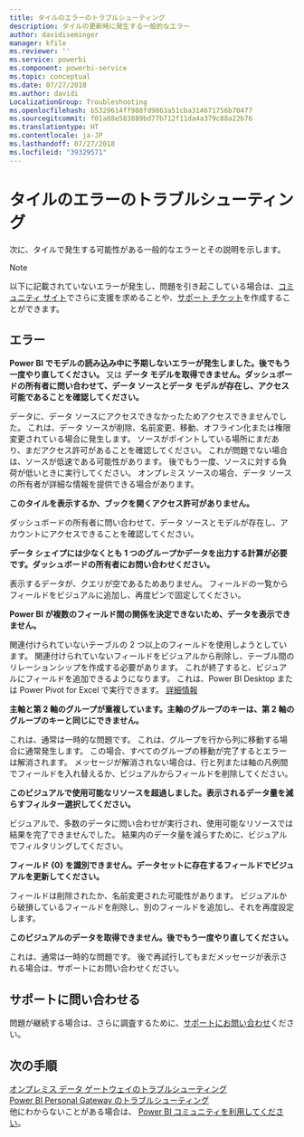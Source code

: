 ```yaml
---
title: タイルのエラーのトラブルシューティング
description: タイルの更新時に発生する一般的なエラー
author: davidiseminger
manager: kfile
ms.reviewer: ''
ms.service: powerbi
ms.component: powerbi-service
ms.topic: conceptual
ms.date: 07/27/2018
ms.author: davidi
LocalizationGroup: Troubleshooting
ms.openlocfilehash: b5329614ff988fd9863a51cba314671756b70477
ms.sourcegitcommit: f01a88e583889bd77b712f11da4a379c88a22b76
ms.translationtype: HT
ms.contentlocale: ja-JP
ms.lasthandoff: 07/27/2018
ms.locfileid: "39329571"
---
```

# <a name="troubleshooting-tile-errors"></a>タイルのエラーのトラブルシューティング
次に、タイルで発生する可能性がある一般的なエラーとその説明を示します。

> [!NOTE]
> 以下に記載されていないエラーが発生し、問題を引き起こしている場合は、[コミュニティ サイト](http://community.powerbi.com/)でさらに支援を求めることや、[サポート チケット](https://powerbi.microsoft.com/support/)を作成することができます。
> 
> 

## <a name="errors"></a>エラー
**Power BI でモデルの読み込み中に予期しないエラーが発生しました。後でもう一度やり直してください。**
又は **データ モデルを取得できません。ダッシュボードの所有者に問い合わせて、データ ソースとデータ モデルが存在し、アクセス可能であることを確認してください。**

データに、データ ソースにアクセスできなかったためアクセスできませんでした。 これは、データ ソースが削除、名前変更、移動、オフライン化または権限変更されている場合に発生します。 ソースがポイントしている場所にまだあり、まだアクセス許可があることを確認してください。 これが問題でない場合は、ソースが低速である可能性があります。 後でもう一度、ソースに対する負荷が低いときに実行してください。 オンプレミス ソースの場合、データ ソースの所有者が詳細な情報を提供できる場合があります。

**このタイルを表示するか、ブックを開くアクセス許可がありません。**

ダッシュボードの所有者に問い合わせて、データ ソースとモデルが存在し、アカウントにアクセスできることを確認してください。

**データ シェイプには少なくとも 1 つのグループかデータを出力する計算が必要です。ダッシュボードの所有者にお問い合わせください。**

表示するデータが、クエリが空であるためありません。 フィールドの一覧からフィールドをビジュアルに追加し、再度ピンで固定してください。

**Power BI が複数のフィールド間の関係を決定できないため、データを表示できません。**

関連付けられていないテーブルの 2 つ以上のフィールドを使用しようとしています。 関連付けられていないフィールドをビジュアルから削除し、テーブル間のリレーションシップを作成する必要があります。 これが終了すると、ビジュアルにフィールドを追加できるようになります。 これは、Power BI Desktop または Power Pivot for Excel で実行できます。 [詳細情報](desktop-create-and-manage-relationships.md)

**主軸と第 2 軸のグループが重複しています。主軸のグループのキーは、第 2 軸のグループのキーと同じにできません。**

これは、通常は一時的な問題です。 これは、グループを行から列に移動する場合に通常発生します。 この場合、すべてのグループの移動が完了するとエラーは解消されます。 メッセージが解消されない場合は、行と列または軸の凡例間でフィールドを入れ替えるか、ビジュアルからフィールドを削除してください。  

**このビジュアルで使用可能なリソースを超過しました。表示されるデータ量を減らすフィルター選択してください。**

ビジュアルで、多数のデータに問い合わせが実行され、使用可能なリソースでは結果を完了できませんでした。 結果内のデータ量を減らすために、ビジュアルでフィルタリングしてください。

**フィールド {0} を識別できません。データセットに存在するフィールドでビジュアルを更新してください。**

フィールドは削除されたか、名前変更された可能性があります。 ビジュアルから破損しているフィールドを削除し、別のフィールドを追加し、それを再度設定します。

**このビジュアルのデータを取得できません。後でもう一度やり直してください。**

これは、通常は一時的な問題です。 後で再試行してもまだメッセージが表示される場合は、サポートにお問い合わせください。

## <a name="contact-support"></a>サポートに問い合わせる
問題が継続する場合は、さらに調査するために、[サポートにお問い合わせ](https://support.powerbi.com)ください。

## <a name="next-steps"></a>次の手順
[オンプレミス データ ゲートウェイのトラブルシューティング](service-gateway-onprem-tshoot.md)  
[Power BI Personal Gateway のトラブルシューティング](service-admin-troubleshooting-power-bi-personal-gateway.md)  
他にわからないことがある場合は、 [Power BI コミュニティを利用してください](http://community.powerbi.com/)。

